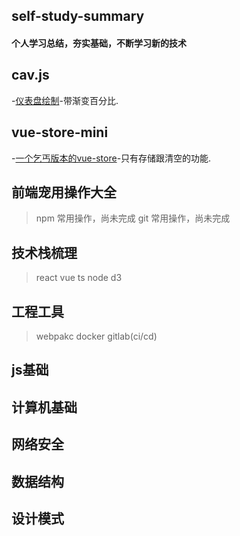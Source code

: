 ## self-study-summary

<h4>个人学习总结，夯实基础，不断学习新的技术<h4>

## cav.js
 -[仪表盘绘制](https://github.com/Hunterang/self-study-summary)-带渐变百分比.
 
## vue-store-mini
 -[一个乞丐版本的vue-store](https://github.com/Hunterang/self-study-summary)-只有存储跟清空的功能.
 
## 前端宠用操作大全
 > npm 常用操作，尚未完成
 > git 常用操作，尚未完成
 
## 技术栈梳理
 > react 
 > vue
 > ts
 > node
 > d3
 
## 工程工具
 > webpakc
 > docker
 > gitlab(ci/cd)

## js基础
## 计算机基础
## 网络安全
## 数据结构
## 设计模式
